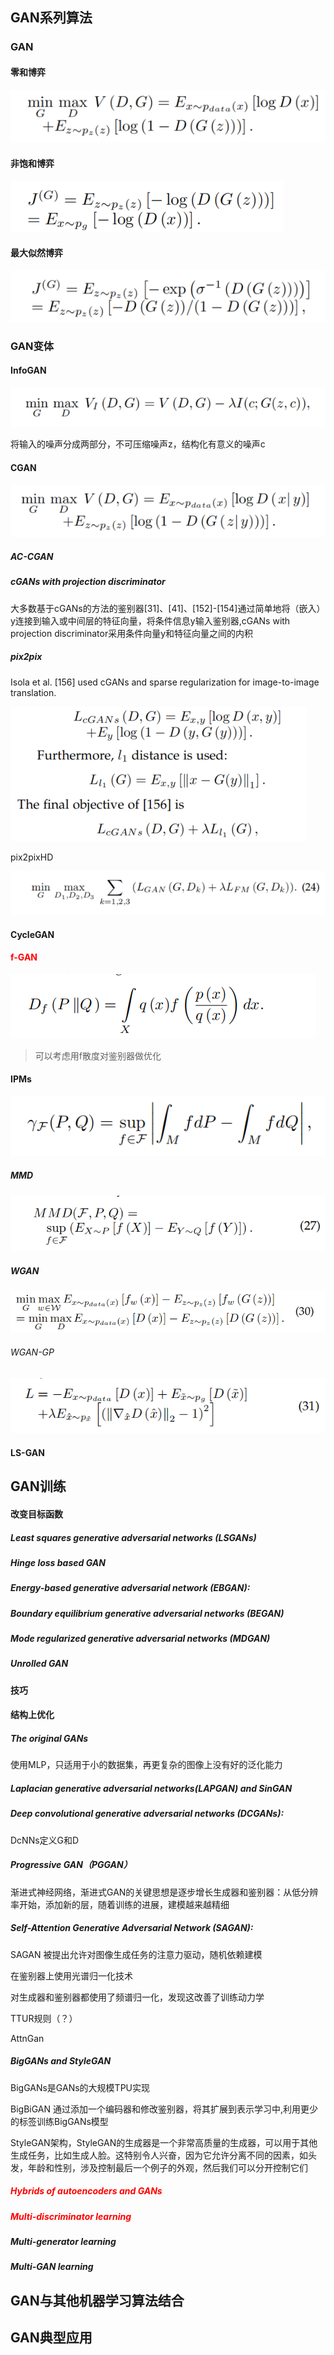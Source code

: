 ## GAN系列算法

### GAN

#### 零和博弈

![image-20220316190158857](https://raw.githubusercontent.com/mowang111/image-hosting/master/typora_images/image-20220316190158857.png)

#### 非饱和博弈

![image-20220316204148812](https://raw.githubusercontent.com/mowang111/image-hosting/master/typora_images/image-20220316204148812.png)

#### 最大似然博弈

![image-20220316204200252](https://raw.githubusercontent.com/mowang111/image-hosting/master/typora_images/image-20220316204200252.png)

### GAN变体

#### InfoGAN

![image-20220316205003913](https://raw.githubusercontent.com/mowang111/image-hosting/master/typora_images/image-20220316205003913.png)

将输入的噪声分成两部分，不可压缩噪声z，结构化有意义的噪声c

#### CGAN

![image-20220316205316570](https://raw.githubusercontent.com/mowang111/image-hosting/master/typora_images/image-20220316205316570.png)

##### AC-CGAN

##### cGANs with projection discriminator

大多数基于cGANs的方法的鉴别器[31]、[41]、[152]-[154]通过简单地将（嵌入）y连接到输入或中间层的特征向量，将条件信息y输入鉴别器,cGANs with projection discriminator采用条件向量y和特征向量之间的内积

##### pix2pix

Isola et al. [156] used cGANs and sparse regularization for image-to-image translation.

![image-20220319102449659](https://raw.githubusercontent.com/mowang111/image-hosting/master/typora_images/image-20220319102449659.png)

pix2pixHD

![image-20220319104650766](https://raw.githubusercontent.com/mowang111/image-hosting/master/typora_images/image-20220319104650766.png)

#### CycleGAN

#### <font color='red'>f-GAN</font>

![image-20220319214455477](https://raw.githubusercontent.com/mowang111/image-hosting/master/typora_images/image-20220319214455477.png)

> 可以考虑用f散度对鉴别器做优化

#### IPMs

![image-20220319214705513](https://raw.githubusercontent.com/mowang111/image-hosting/master/typora_images/image-20220319214705513.png)



##### MMD

![image-20220319215603939](https://raw.githubusercontent.com/mowang111/image-hosting/master/typora_images/image-20220319215603939.png)

##### WGAN

![image-20220319215543362](https://raw.githubusercontent.com/mowang111/image-hosting/master/typora_images/image-20220319215543362.png)

###### WGAN-GP

![image-20220319220343233](https://raw.githubusercontent.com/mowang111/image-hosting/master/typora_images/image-20220319220343233.png)

#### LS-GAN

## GAN训练

#### 改变目标函数

##### Least squares generative adversarial networks (LSGANs)

##### Hinge loss based GAN

##### Energy-based generative adversarial network (EBGAN):

##### Boundary equilibrium generative adversarial networks (BEGAN)

##### Mode regularized generative adversarial networks (MDGAN) 

##### Unrolled GAN

#### 技巧

#### 结构上优化

##### The original GANs

使用MLP，只适用于小的数据集，再更复杂的图像上没有好的泛化能力

##### Laplacian generative adversarial networks(LAPGAN) and SinGAN

##### Deep convolutional generative adversarial networks (DCGANs):

DcNNs定义G和D

##### Progressive GAN（PGGAN）

渐进式神经网络，渐进式GAN的关键思想是逐步增长生成器和鉴别器：从低分辨率开始，添加新的层，随着训练的进展，建模越来越精细

##### Self-Attention Generative Adversarial Network (SAGAN):

SAGAN 被提出允许对图像生成任务的注意力驱动，随机依赖建模

在鉴别器上使用光谱归一化技术

对生成器和鉴别器都使用了频谱归一化，发现这改善了训练动力学

TTUR规则（？）

AttnGan 

##### BigGANs and StyleGAN

BigGANs是GANs的大规模TPU实现

BigBiGAN 通过添加一个编码器和修改鉴别器，将其扩展到表示学习中,利用更少的标签训练BigGANs模型

StyleGAN架构，StyleGAN的生成器是一个非常高质量的生成器，可以用于其他生成任务，比如生成人脸。这特别令人兴奋，因为它允许分离不同的因素，如头发，年龄和性别，涉及控制最后一个例子的外观，然后我们可以分开控制它们

##### <font color='red'>Hybrids of autoencoders and GANs</font>

##### <font color='red'>Multi-discriminator learning</font>

##### Multi-generator learning

##### Multi-GAN learning

## GAN与其他机器学习算法结合

## GAN典型应用
